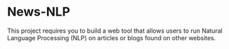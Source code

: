 # News-NLP
This project requires you to build a web tool that allows users to run Natural Language Processing (NLP) on articles or blogs found on other websites.
